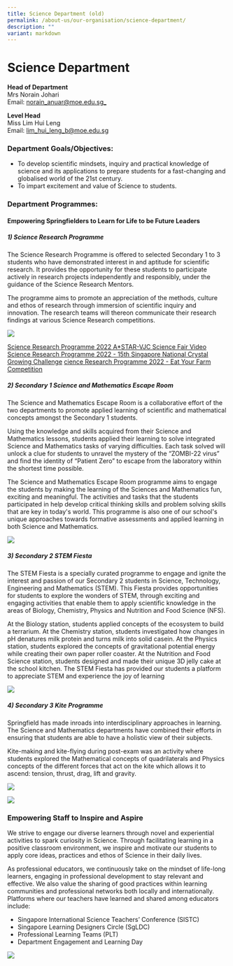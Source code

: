 ```yaml
---
title: Science Department (old)
permalink: /about-us/our-organisation/science-department/
description: ""
variant: markdown
---
```

# **Science Department**

**Head of Department**  
Mrs Norain Johari    
Email:&nbsp;[norain_anuar@moe.edu.sg_](mailto:norain_anuar@moe.edu.sg)

**Level Head**    
Miss Lim Hui Leng    
Email:&nbsp;[lim_hui_leng_b@moe.edu.sg](mailto:lim_hui_leng_b@moe.edu.sg)


### Department Goals/Objectives:

*   To develop scientific mindsets, inquiry and practical knowledge of science and its applications to prepare students for a fast-changing and globalised world of the 21st century.
*   To impart excitement and value of Science to students.


### Department Programmes:

#### Empowering Springfielders to Learn for Life to be Future Leaders

##### 1) Science Research Programme #####

The Science Research Programme is offered to selected Secondary 1 to 3 students who have demonstrated interest in and aptitude for scientific research. It provides the opportunity for these students to participate actively in research projects independently and responsibly, under the guidance of the Science Research Mentors. 

The programme aims to promote an appreciation of the methods, culture and ethos of research through immersion of scientific inquiry and innovation. The research teams will thereon communicate their research findings at various Science Research competitions.

![](/images/phonto.png)

[Science Research Programme 2022 A*STAR-VJC Science Fair Video](https://www.youtube.com/watch?v=jhZdWDqxOtI)
[Science Research Programme 2022 - 15th Singapore National Crystal Growing Challenge](https://www.youtube.com/watch?v=p9CpARjh00g)
[cience Research Programme 2022 - Eat Your Farm Competition](https://www.youtube.com/watch?v=50ireutv3oo)

##### 2) Secondary 1 Science and Mathematics Escape Room #####

The Science and Mathematics Escape Room is a collaborative effort of the two departments to promote applied learning of scientific and mathematical concepts amongst the Secondary 1 students.

Using the knowledge and skills acquired from their Science and Mathematics lessons, students applied their learning to solve integrated Science and Mathematics tasks of varying difficulties. Each task solved will unlock a clue for students to unravel the mystery of the “ZOMBI-22 virus” and find the identity of “Patient Zero” to escape from the laboratory within the shortest time possible. 

The Science and Mathematics Escape Room programme aims to engage the students by making the learning of the Sciences and Mathematics fun, exciting and meaningful. The activities and tasks that the students participated in help develop critical thinking skills and problem solving skills that are key in today's world. This programme is also one of our school's unique approaches towards formative assessments and applied learning in both Science and Mathematics.


![](/images/science%20collation3.png)


##### 3) Secondary 2 STEM Fiesta #####

The STEM Fiesta is a specially curated programme to engage and ignite the interest and passion of our Secondary 2 students in Science, Technology, Engineering and Mathematics (STEM). This Fiesta provides opportunities for students to explore the wonders of STEM, through exciting and engaging activities that enable them to apply scientific knowledge in the areas of Biology, Chemistry, Physics and Nutrition and Food Science (NFS).

At the Biology station, students applied concepts of the ecosystem to build a terrarium. At the Chemistry station, students investigated how changes in pH denatures milk protein and turns milk into solid casein. At the Physics station, students explored the concepts of gravitational potential energy while creating their own paper roller coaster. At the Nutrition and Food Science station, students designed and made their unique 3D jelly cake at the school kitchen. The STEM Fiesta has provided our students a platform to appreciate STEM and experience the joy of learning

![](/images/science%20collation4.png)


##### 4) Secondary 3 Kite Programme #####

Springfield has made inroads into interdisciplinary approaches in learning. The Science and Mathematics departments have combined their efforts in ensuring that students are able to have a holistic view of their subjects.

Kite-making and kite-flying during post-exam was an activity where students explored the Mathematical concepts of quadrilaterals and Physics concepts of the different forces that act on the kite which allows it to ascend: tension, thrust, drag, lift and gravity.

![](/images/science%20collation5.png)

![](/images/science%20collation6.png)



### **Empowering Staff to Inspire and Aspire**

We strive to engage our diverse learners through novel and experiential activities to spark curiosity in Science. Through facilitating learning in a positive classroom environment, we inspire and motivate our students to apply core ideas, practices and ethos of Science in their daily lives. 

As professional educators, we continuously take on the mindset of life-long learners, engaging in professional development to stay relevant and effective. We also value the sharing of good practices within learning communities and professional networks both locally and internationally. Platforms where our teachers have learned and shared among educators include:

-	Singapore International Science Teachers’ Conference (SISTC)
-	Singapore Learning Designers Circle (SgLDC)
-	Professional Learning Teams (PLT)
-	Department Engagement and Learning Day

![](/images/science%20collation7.png)